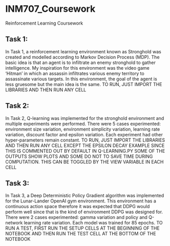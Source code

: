 # INM707_Coursework
 Reinforcement Learning Coursework

## Task 1: 

In Task 1, a reinforcement learning environment known as Stronghold was created and modelled according to Markov Decision Process (MDP). The basic idea is that an agent is to infiltrate an enemy stronghold to gather intelligence. My inspiration for this environment was the video game ‘Hitman’ in which an assassin infiltrates various enemy territory to assassinate various targets. In this environment, the goal of the agent is less gruesome but the main idea is the same. 
TO RUN, JUST IMPORT THE LIBRARIES AND THEN RUN ANY CELL 

## Task 2:
In Task 2, Q-learning was implemented for the stronghold environment and multiple experiments were performed. There were 5 cases experimented: environment size variation, environment simplicity variation, learning rate variation, discount factor and epsilon variation. Each experiment had other hyper-parameters remain constant.
TO RUN, JUST IMPORT THE LIBRARIES AND THEN RUN ANY CELL EXCEPT THE EPSILON DECAY EXAMPLE SINCE THIS IS COMMENTED OUT BY DEFAULT IN Q-LEARNING.PY 
SOME OF THE OUTPUTS SHOW PLOTS AND SOME DO NOT TO SAVE TIME DURING COMPUTATION. THIS CAN BE TOGGLED BY THE VIEW VARIABLE IN EACH CELL 

## Task 3:

In Task 3, a Deep Deterministic Policy Gradient algorithm was implemented for the Lunar-Lander OpenAI gym environment. This environment has a continuous action space therefore it was expected that DDPG would perform well since that is the kind of environment DDPG was designed for. There were 2 cases experimented: gamma variation and policy and Q-network learning rate variation. Each model was trained for 85 epochs.
TO RUN A TEST, FIRST RUN THE SETUP CELLS AT THE BEGINNING OF THE NOTEBOOK AND THEN RUN THE TEST CELL AT THE BOTTOM OF THE NOTEBOOK
